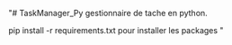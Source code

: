 "# TaskManager_Py
gestionnaire de tache en python.

 pip install -r requirements.txt
 pour installer les packages
" 
